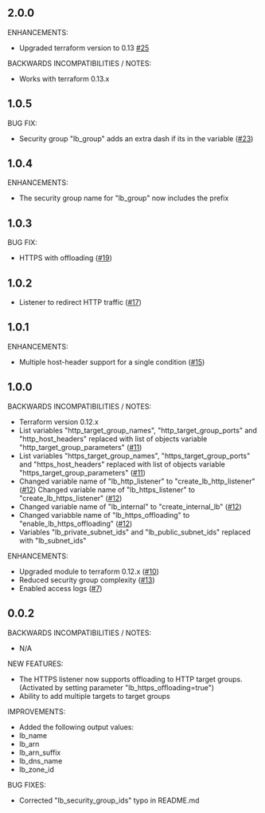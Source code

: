## 2.0.0

ENHANCEMENTS:
* Upgraded terraform version to 0.13  [#25](https://github.com/zoitech/terraform-aws-alb/issues/25)

BACKWARDS INCOMPATIBILITIES / NOTES:
* Works with terraform 0.13.x


## 1.0.5

BUG FIX:

* Security group "lb_group" adds an extra dash if its in the variable ([#23](https://github.com/zoitech/terraform-aws-alb/issues/23))

## 1.0.4

ENHANCEMENTS:

* The security group name for "lb_group" now includes the prefix

## 1.0.3

BUG FIX:

* HTTPS with offloading ([#19](https://github.com/zoitech/terraform-aws-alb/issues/19))

## 1.0.2

* Listener to redirect HTTP traffic ([#17](https://github.com/zoitech/terraform-aws-alb/issues/17))

## 1.0.1

ENHANCEMENTS:

* Multiple host-header support for a single condition ([#15](https://github.com/zoitech/terraform-aws-alb/issues/15))

## 1.0.0

BACKWARDS INCOMPATIBILITIES / NOTES:

* Terraform version 0.12.x
* List variables "http_target_group_names", "http_target_group_ports" and "http_host_headers" replaced with list of objects variable "http_target_group_parameters" ([#11](https://github.com/zoitech/terraform-aws-alb/issues/11))
* List variables "https_target_group_names", "https_target_group_ports" and "https_host_headers" replaced with list of objects variable "https_target_group_parameters" ([#11](httpss://github.com/zoitech/terraform-aws-alb/issues/11))
* Changed variable name of "lb_http_listener" to "create_lb_http_listener" ([#12](https://github.com/zoitech/terraform-aws-alb/issues/12))
Changed variable name of "lb_https_listener" to "create_lb_https_listener" ([#12](httpss://github.com/zoitech/terraform-aws-alb/issues/12))
* Changed variable name of "lb_internal" to "create_internal_lb" ([#12](httpss://github.com/zoitech/terraform-aws-alb/issues/12))
* Changed variabble name of "lb_https_offloading" to "enable_lb_https_offloading" ([#12](httpss://github.com/zoitech/terraform-aws-alb/issues/12))
* Variables "lb_private_subnet_ids" and "lb_public_subnet_ids" replaced with "lb_subnet_ids"

ENHANCEMENTS:

* Upgraded module to terraform 0.12.x ([#10](https://github.com/zoitech/terraform-aws-alb/issues/10))
* Reduced security group complexity ([#13](https://github.com/zoitech/terraform-aws-alb/issues/13))
* Enabled access logs ([#7](https://github.com/zoitech/terraform-aws-alb/issues/7))

## 0.0.2

BACKWARDS INCOMPATIBILITIES / NOTES:

* N/A

NEW FEATURES:

* The HTTPS listener now supports offloading to HTTP target groups.
(Activated by setting parameter "lb_https_offloading=true")
* Ability to add multiple targets to target groups

IMPROVEMENTS:

* Added the following output values:  
 * lb_name
 * lb_arn
 * lb_arn_suffix
 * lb_dns_name
 * lb_zone_id

BUG FIXES:

* Corrected "lb_security_group_ids" typo in README.md
